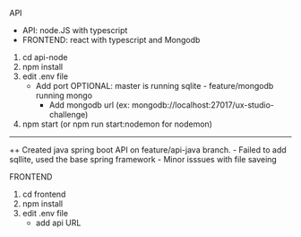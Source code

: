 API

- API: node.JS with typescript
- FRONTEND: react with typescript and Mongodb

1. cd api-node
2. npm install
3. edit .env file
    - Add port
    OPTIONAL: master is running sqlite - feature/mongodb running mongo
        - Add mongodb url (ex: mongodb://localhost:27017/ux-studio-challenge)
4. npm start (or npm run start:nodemon for nodemon)

---
++ Created java spring boot API on feature/api-java branch.
    - Failed to add sqllite, used the base spring framework
    - Minor isssues with file saveing

FRONTEND

1. cd frontend
2. npm install
3. edit .env file
    - add api URL

